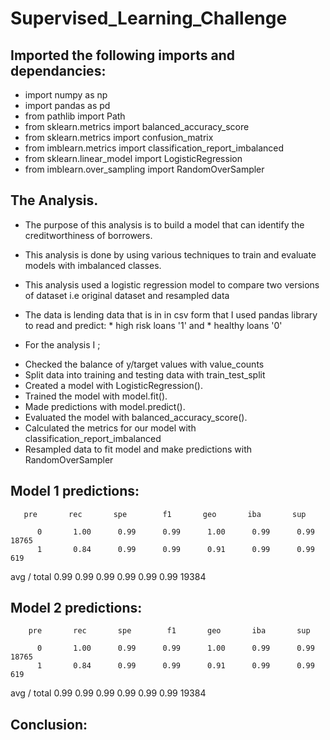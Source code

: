 # Supervised_Learning_Challenge

## Imported the following imports and dependancies:

- import numpy as np
- import pandas as pd
- from pathlib import Path
- from sklearn.metrics import balanced_accuracy_score
- from sklearn.metrics import confusion_matrix
- from imblearn.metrics import classification_report_imbalanced
- from sklearn.linear_model import LogisticRegression
- from imblearn.over_sampling import RandomOverSampler

## The Analysis.
- The purpose of this analysis is to build a model that can identify the creditworthiness of borrowers.

- This analysis is done by using various techniques to train and evaluate models with imbalanced classes.

- This analysis used a logistic regression model to compare two versions of dataset i.e original dataset and resampled data

- The data is lending data that is in  in csv form that I used pandas library to read and predict: * high risk loans '1' and * healthy loans '0'

- For the analysis I ;
* Checked the balance of y/target values with value_counts
* Split  data into training and testing data with train_test_split
* Created a model with LogisticRegression().
* Trained the model with model.fit().
* Made predictions with model.predict().
* Evaluated the model with balanced_accuracy_score().
* Calculated the metrics for our model with classification_report_imbalanced
* Resampled data to fit model and make predictions with RandomOverSampler 


## Model 1 predictions:
       pre       rec       spe        f1       geo       iba       sup

          0       1.00      0.99      0.99      1.00      0.99      0.99     18765
          1       0.84      0.99      0.99      0.91      0.99      0.99       619

avg / total       0.99      0.99      0.99      0.99      0.99      0.99     19384


## Model 2 predictions:
        pre       rec       spe        f1       geo       iba       sup

          0       1.00      0.99      0.99      1.00      0.99      0.99     18765
          1       0.84      0.99      0.99      0.91      0.99      0.99       619

avg / total       0.99      0.99      0.99      0.99      0.99      0.99     19384


## Conclusion:

